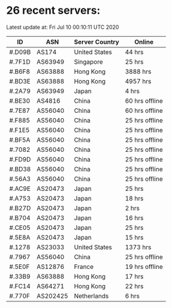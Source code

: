 # 26 recent servers:

Latest update at: Fri Jul 10 00:10:11 UTC 2020

| ID | ASN | Server Country | Online |
| -- | --- | -------------- | ------ |
| #.D09B | AS174 | United States | 44 hrs |
| #.7F1D | AS63949 | Singapore | 25 hrs |
| #.B6F8 | AS63888 | Hong Kong | 3888 hrs |
| #.BD3E | AS63888 | Hong Kong | 4957 hrs |
| #.2A79 | AS63949 | Japan | 4 hrs |
| #.BE30 | AS4816 | China | 60 hrs offline |
| #.7E87 | AS56040 | China | 60 hrs offline |
| #.F885 | AS56040 | China | 25 hrs offline |
| #.F1E5 | AS56040 | China | 25 hrs offline |
| #.BF5A | AS56040 | China | 25 hrs offline |
| #.7082 | AS56040 | China | 25 hrs offline |
| #.FD9D | AS56040 | China | 25 hrs offline |
| #.BD38 | AS56040 | China | 25 hrs offline |
| #.56A3 | AS56040 | China | 25 hrs offline |
| #.AC9E | AS20473 | Japan | 25 hrs |
| #.A753 | AS20473 | Japan | 18 hrs |
| #.B27D | AS20473 | Japan | 2 hrs |
| #.B704 | AS20473 | Japan | 16 hrs |
| #.CE05 | AS20473 | Japan | 25 hrs |
| #.5E8A | AS20473 | Japan | 15 hrs |
| #.1278 | AS23033 | United States | 1373 hrs |
| #.7967 | AS56040 | China | 25 hrs offline |
| #.5E0F | AS12876 | France | 19 hrs offline |
| #.33B9 | AS63888 | Hong Kong | 17 hrs |
| #.FC14 | AS64271 | Hong Kong | 22 hrs |
| #.770F | AS202425 | Netherlands | 6 hrs |

